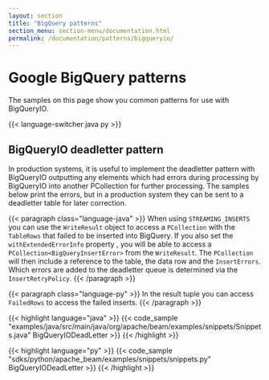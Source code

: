 ```yaml
---
layout: section
title: "BigQuery patterns"
section_menu: section-menu/documentation.html
permalink: /documentation/patterns/bigqueryio/
---
```

<!--
Licensed under the Apache License, Version 2.0 (the "License");
you may not use this file except in compliance with the License.
You may obtain a copy of the License at

http://www.apache.org/licenses/LICENSE-2.0

Unless required by applicable law or agreed to in writing, software
distributed under the License is distributed on an "AS IS" BASIS,
WITHOUT WARRANTIES OR CONDITIONS OF ANY KIND, either express or implied.
See the License for the specific language governing permissions and
limitations under the License.
-->

# Google BigQuery patterns

The samples on this page show you common patterns for use with BigQueryIO.

{{< language-switcher java py >}}

## BigQueryIO deadletter pattern
In production systems, it is useful to implement the deadletter pattern with BigQueryIO outputting any elements which had errors during processing by BigQueryIO into another PCollection for further processing.
The samples below print the errors, but in a production system they can be sent to a deadletter table for later correction.

{{< paragraph class="language-java" >}}
When using `STREAMING_INSERTS`  you can use the `WriteResult` object to access a `PCollection` with the `TableRows` that failed to be inserted into BigQuery.
If you also set the `withExtendedErrorInfo` property , you will be able to access a `PCollection<BigQueryInsertError>` from the `WriteResult`. The `PCollection` will then include a reference to the table, the data row and the `InsertErrors`. Which errors are added to the deadletter queue is determined via the `InsertRetryPolicy`.
{{< /paragraph >}}

{{< paragraph class="language-py" >}}
In the result tuple you can access `FailedRows` to access the failed inserts.
{{< /paragraph >}}

{{< highlight language="java" >}}
{{< code_sample "examples/java/src/main/java/org/apache/beam/examples/snippets/Snippets.java" BigQueryIODeadLetter >}}
{{< /highlight >}}

{{< highlight language="py" >}}
{{< code_sample "sdks/python/apache_beam/examples/snippets/snippets.py" BigQueryIODeadLetter >}}
{{< /highlight >}}
